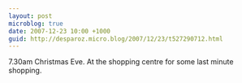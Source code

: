 ```yaml
---
layout: post
microblog: true
date: 2007-12-23 10:00 +1000
guid: http://desparoz.micro.blog/2007/12/23/t527290712.html
---
```

7.30am Christmas Eve.  At the shopping centre for some last minute shopping.
